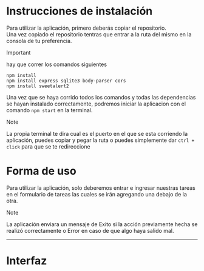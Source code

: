 # Instrucciones de instalación
Para utilizar la aplicación, primero deberás copiar el repositorio. <br>
Una vez copiado el repositorio tentras que entrar a la ruta del mismo en la consola de tu preferencia.<br>
> [!IMPORTANT]
> hay que correr los comandos siguientes<br>
> ```
> npm install
> npm install express sqlite3 body-parser cors
> npm install sweetalert2
> ```
Una vez que se haya corrido todos los comandos y todas las dependencias se hayan instalado correctamente, podremos iniciar la aplicacion con el comando `npm start` en la terminal.

> [!NOTE]
> La propia terminal te dira cual es el puerto en el que se esta corriendo la aplicación, puedes copiar y pegar la ruta o puedes simplemente dar `ctrl + click` para que se te redireccione

# Forma de uso
Para utilizar la aplicación, solo deberemos entrar e ingresar nuestras tareas en el formulario de tareas las cuales se irán agregando una debajo de la otra.

> [!NOTE]
> La aplicación enviara un mensaje de Exito si la acción previamente hecha se realizó correctamente o Error en caso de que algo haya salido mal.

<hr>

# Interfaz
